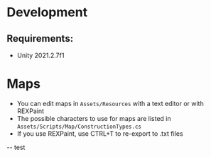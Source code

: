 # Development

## Requirements:

* Unity 2021.2.7f1


# Maps

* You can edit maps in `Assets/Resources` with a text editor or with REXPaint
* The possible characters to use for maps are listed in `Assets/Scripts/Map/ConstructionTypes.cs`
* If you use REXPaint, use CTRL+T to re-export to .txt files

-- test
